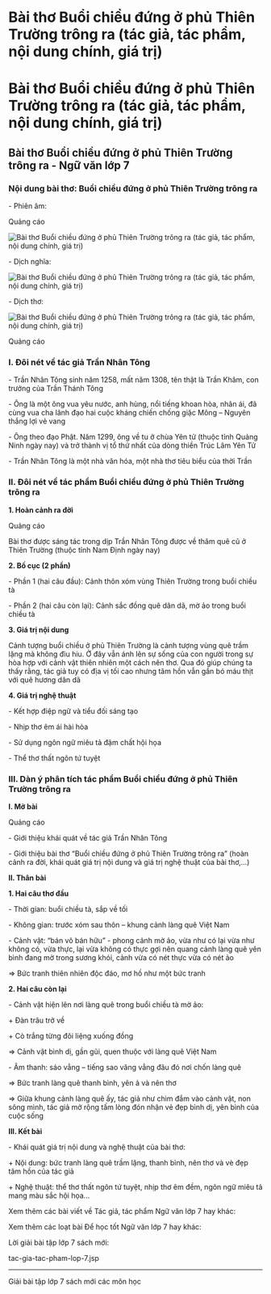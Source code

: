 # Bài thơ Buổi chiều đứng ở phủ Thiên Trường trông ra (tác giả, tác phẩm, nội dung chính, giá trị)

# Bài thơ Buổi chiều đứng ở phủ Thiên Trường trông ra (tác giả, tác phẩm, nội dung chính, giá trị)

## Bài thơ Buổi chiều đứng ở phủ Thiên Trường trông ra - Ngữ văn lớp 7

### Nội dung bài thơ: Buổi chiều đứng ở phủ Thiên Trường trông ra

\- Phiên âm:

Quảng cáo

![Bài thơ Buổi chiều đứng ở phủ Thiên Trường trông ra \(tác giả, tác phẩm, nội dung chính, giá trị\)](https://vietjack.com/ngu-van-7/images/buoi-chieu-dung-o-phu-thien-truong-trong-ra.PNG)

\- Dịch nghĩa:

![Bài thơ Buổi chiều đứng ở phủ Thiên Trường trông ra \(tác giả, tác phẩm, nội dung chính, giá trị\)](https://vietjack.com/ngu-van-7/images/buoi-chieu-dung-o-phu-thien-truong-trong-ra-1.PNG)

\- Dịch thơ:

![Bài thơ Buổi chiều đứng ở phủ Thiên Trường trông ra \(tác giả, tác phẩm, nội dung chính, giá trị\)](https://vietjack.com/ngu-van-7/images/buoi-chieu-dung-o-phu-thien-truong-trong-ra-2.PNG)

Quảng cáo

### I. Đôi nét về tác giả Trần Nhân Tông

\- Trần Nhân Tông sinh năm 1258, mất năm 1308, tên thật là Trần Khâm, con trưởng của Trần Thánh Tông 

\- Ông là một ông vua yêu nước, anh hùng, nổi tiếng khoan hòa, nhân ái, đã cùng vua cha lãnh đạo hai cuộc kháng chiến chống giặc Mông – Nguyên thắng lợi vẻ vang 

\- Ông theo đạo Phật. Năm 1299, ông về tu ở chùa Yên tử (thuộc tỉnh Quảng Ninh ngày nay) và trở thành vị tổ thứ nhất của dòng thiền Trúc Lâm Yên Tử 

\- Trần Nhân Tông là một nhà văn hóa, một nhà thơ tiêu biểu của thời Trần 

### II. Đôi nét về tác phẩm Buổi chiều đứng ở phủ Thiên Trường trông ra

**1\. Hoàn cảnh ra đời**

Quảng cáo

Bài thơ được sáng tác trong dịp Trần Nhân Tông được về thăm quê cũ ở Thiên Trường (thuộc tỉnh Nam Định ngày nay) 

**2\. Bố cục (2 phần)**

\- Phần 1 (hai câu đầu): Cảnh thôn xóm vùng Thiên Trường trong buổi chiều tà 

\- Phần 2 (hai câu còn lại): Cảnh sắc đồng quê dân dã, mờ ảo trong buổi chiều tà 

**3\. Giá trị nội dung**

Cảnh tượng buổi chiều ở phủ Thiên Trường là cảnh tượng vùng quê trầm lặng mà không đìu hiu. Ở đây vẫn ánh lên sự sống của con người trong sự hòa hợp với cảnh vật thiên nhiên một cách nên thơ. Qua đó giúp chúng ta thấy rằng, tác giả tuy có địa vị tối cao nhưng tâm hồn vẫn gắn bó máu thịt với quê hương dân dã 

**4\. Giá trị nghệ thuật**

\- Kết hợp điệp ngữ và tiểu đối sáng tạo 

\- Nhịp thơ êm ái hài hòa 

\- Sử dụng ngôn ngữ miêu tả đậm chất hội họa 

\- Thể thơ thất ngôn tứ tuyệt 

### III. Dàn ý phân tích tác phẩm Buổi chiều đứng ở phủ Thiên Trường trông ra

**I. Mở bài**

Quảng cáo

\- Giới thiệu khái quát về tác giả Trần Nhân Tông 

\- Giới thiệu bài thơ “Buổi chiều đứng ở phủ Thiên Trường trông ra” (hoàn cảnh ra đời, khái quát giá trị nội dung và giá trị nghệ thuật của bài thơ,…) 

**II. Thân bài**

**1\. Hai câu thơ đầu**

\- Thời gian: buổi chiều tà, sắp về tối 

\- Không gian: trước xóm sau thôn – khung cảnh làng quê Việt Nam 

\- Cảnh vật: “bán vô bán hữu” - phong cảnh mờ ảo, vừa như có lại vừa như không có, vừa thực, lại vừa không có thực gợi nên quang cảnh làng quê yên bình đang mờ trong sương khói, cảnh vừa có nét thực vừa có nét ảo 

⇒ Bức tranh thiên nhiên độc đáo, mơ hồ như một bức tranh 

**2\. Hai câu còn lại**

\- Cảnh vật hiện lên nơi làng quê trong buổi chiều tà mờ ảo: 

\+ Đàn trâu trở về 

\+ Cò trắng từng đôi liệng xuống đồng 

⇒ Cảnh vật bình dị, gần gũi, quen thuộc với làng quê Việt Nam 

\- Âm thanh: sáo vẳng – tiếng sao văng vẳng đâu đó nơi chốn làng quê 

⇒ Bức tranh làng quê thanh bình, yên ả và nên thơ 

⇒ Giữa khung cảnh làng quê ấy, tác giả như chìm đắm vào cảnh vật, non sông mình, tác giả mở rộng tấm lòng đón nhận vẻ đẹp bình dị, yên bình của cuộc sống 

**III. Kết bài**

\- Khái quát giá trị nội dung và nghệ thuật của bài thơ: 

\+ Nội dung: bức tranh làng quê trầm lặng, thanh bình, nên thơ và vè đẹp tâm hồn của tác giả 

\+ Nghệ thuật: thể thơ thất ngôn tứ tuyệt, nhịp thơ êm đềm, ngôn ngữ miêu tả mang màu sắc hội họa… 

Xem thêm các bài viết về Tác giả, tác phẩm Ngữ văn lớp 7 hay khác:

Xem thêm các loạt bài Để học tốt Ngữ văn lớp 7 hay khác:

Lời giải bài tập lớp 7 sách mới:

tac-gia-tac-pham-lop-7.jsp

* * *

Giải bài tập lớp 7 sách mới các môn học
